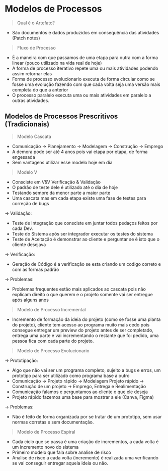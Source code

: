 # Modelos de Processos
> Qual é o Artefato?
- São documentos e dados produzidos em consequência das atividades (Patch notes)
> Fluxo de Processo
- É a maneira com que passamos de uma etapa para outra com a forma linear (pouco utilizado na vida real de hoje)
- A forma de processo iterativo repete uma ou mais atividades podendo assim retornar elas
- Forma de processo evolucionario executa de forma circular como se fosse uma evolução fazendo com que cada volta seja uma versão mais completa do que a anterior
- O processo paralelo executa uma ou mais atividades em paralelo a outras atividades.
## Modelos de Processos Prescritivos (Tradicionais)
> Modelo Cascata
- Comunicação -> Planejamento -> Modelagem -> Construção -> Emprego 
- A demora pode ser até 4 anos pois vai etapa por etapa, de forma engessada
- Sem vantagens utilizar esse modelo hoje em dia
> Modelo V
- Consciste em V&V Verificação & Validação
- O padrão de teste dele é utilizado até o dia de hoje
- Testando sempre da menor parte a maior parte
- Uma cascata mas em cada etapa existe uma fase de testes para correção de bugs

-> Validação: 
- Teste de Integração que consciste em juntar todos pedaços feitos por cada Dev.
- Teste do Sistema após ser integrador executar os testes do sistema
- Teste de Aceitação é demonstrar ao cliente e perguntar se é isto que o cliente desejava

-> Verificação:
- Geração de Código é a verificação se esta criando um codigo correto e com as formas padrão

-> Problemas:
- Problemas frequentes estão mais aplicados ao cascata pois não explicam direito o que querem e o projeto somente vai ser entregue após alguns anos

> Modelo de Processo Incremental
- Incremento de formação da ideia do projeto (como se fosse uma planta do projeto), cliente tem acesso ao programa muito mais cedo pois consegue entregar um preview do projeto antes de ser completado, entrega uma parte e vai incrementando o restante que foi pedido, uma pessoa fica com cada parte do projeto.
> Modelo de Processo Evolucionario

-> Prototipação:
- Algo que não vai ser um programa completo, sujeito a bugs e erros, um prototipo para ser utilizado como programa base a outro
- Comunicação -> Projeto rápido -> Modelagem Projeto rápido -> Construção de um projeto -> Emprego, Entrega e Realimentação
- Comunicação falamos e perguntamos ao cliente o que ele deseja
- Projeto rápido fazemos uma base para mostrar a ele (Canva, Figma)

-> Problemas:
- Não é feito de forma organizada por se tratar de um prototipo, sem usar normas corretas e sem documentação.

> Modelo de Processo Espiral
- Cada ciclo que se passa é uma criação de incrementos, a cada volta é um incremento novo do sistema
- Primeiro modelo que fala sobre analise de risco
- Analise de risco a cada volta (incremento) é realizada uma verificando se vai conseguir entregar aquela ideia ou não.
